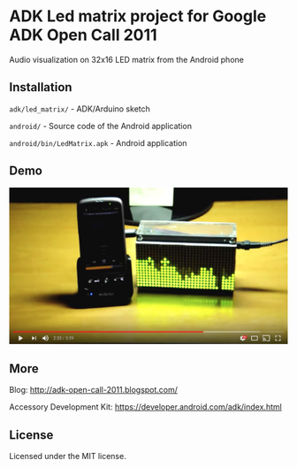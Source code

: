 # ADK Led matrix project for Google ADK Open Call 2011
Audio visualization on 32x16 LED matrix from the Android phone

## Installation
`adk/led_matrix/` - ADK/Arduino sketch

`android/` - Source code of the Android application

`android/bin/LedMatrix.apk` - Android application

## Demo
[![ADK LedMatrix demo](misc/youtube.png)](https://www.youtube.com/watch?v=5fyPuvWf8L8)


## More
Blog: http://adk-open-call-2011.blogspot.com/

Accessory Development Kit: https://developer.android.com/adk/index.html

## License
Licensed under the MIT license.
